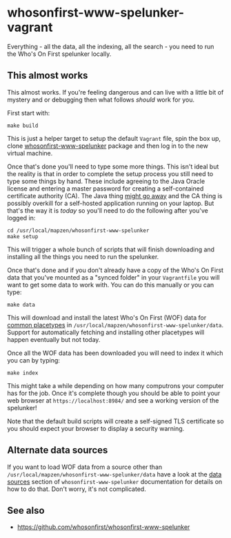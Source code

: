 # whosonfirst-www-spelunker-vagrant

Everything - all the data, all the indexing, all the search - you need to run
the Who's On First spelunker locally.

## This almost works

This almost works. If you're feeling dangerous and can live with a little bit of mystery and or debugging then what follows _should_ work for you.

First start with:

```
make build
```

This is just a helper target to setup the default `Vagrant` file, spin the box up, clone [whosonfirst-www-spelunker](https://github.com/whosonfirst/whosonfirst-www-spelunker) package and then log in to the new virtual machine.

Once that's done you'll need to type some more things. This isn't ideal but the reality is that in order to complete the setup process you still need to type some things by hand. These include agreeing to the Java Oracle license and entering a master password for creating a self-contained certificate authority (CA). The Java thing [might go away](https://github.com/whosonfirst/whosonfirst-www-spelunker/issues/18) and the CA thing is possibly overkill for a self-hosted application running on your laptop. But that's the way it is _today_ so you'll need to do the following after you've logged in:

```
cd /usr/local/mapzen/whosonfirst-www-spelunker
make setup
```

This will trigger a whole bunch of scripts that will finish downloading and installing all the things you need to run the spelunker.

Once that's done and if you don't already have a copy of the Who's On First data that you've mounted as a "synced folder" in your `Vagrantfile` you will want to get some data to work with. You can do this manually or you can type:

```
make data
```

This will download and install the latest Who's On First (WOF) data for [common placetypes](https://github.com/whosonfirst/whosonfirst-placetypes#common-c) in `/usr/local/mapzen/whosonfirst-www-spelunker/data`. Support for automatically fetching and installing other placetypes will happen eventually but not today.

Once all the WOF data has been downloaded you will need to index it which you can by typing:

```
make index
```

This might take a while depending on how many computrons your computer has for the job. Once it's complete though you should be able to point your web browser at `https://localhost:8984/` and see a working version of the spelunker!
 
Note that the default build scripts will create a self-signed TLS certificate so you should expect your browser to display a security warning.

## Alternate data sources

If you want to load WOF data from a source other than `/usr/local/mapzen/whosonfirst-www-spelunker/data` have a look at the [data sources](https://github.com/whosonfirst/whosonfirst-www-spelunker#data-sources) section of `whosonfirst-www-spelunker` documentation for details on how to do that. Don't worry, it's not complicated.

## See also

* https://github.com/whosonfirst/whosonfirst-www-spelunker
